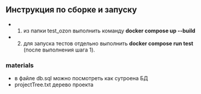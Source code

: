 ## Инструкция по сборке и запуску
- 1) из папки test_ozon выполнить команду **docker compose up --build**
- 2) для запуска тестов отдельно выполнить  **docker compose run test** (после выполнения шага 1).
### materials
- в файле db.sql можно посмотреть как сутроена БД
- projectTree.txt дерево проекта
